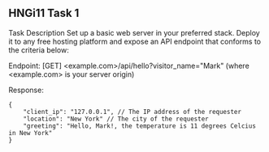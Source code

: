 ## HNGi11 Task 1
Task Description
Set up a basic web server in your preferred stack. Deploy it to any free hosting platform and expose an API endpoint that conforms to the criteria below:

Endpoint: [GET] <example.com>/api/hello?visitor_name="Mark" (where <example.com> is your server origin)

Response:

```
{
    "client_ip": "127.0.0.1", // The IP address of the requester
    "location": "New York" // The city of the requester
    "greeting": "Hello, Mark!, the temperature is 11 degrees Celcius in New York"
}
```